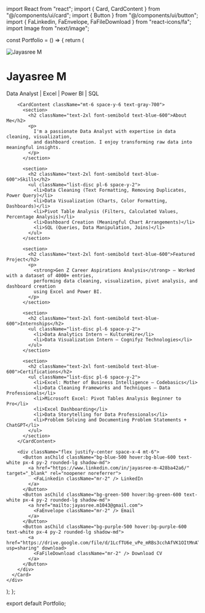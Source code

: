 import React from "react";
import { Card, CardContent } from "@/components/ui/card";
import { Button } from "@/components/ui/button";
import { FaLinkedin, FaEnvelope, FaFileDownload } from "react-icons/fa";
import Image from "next/image";

const Portfolio = () => {
  return (
    <div className="min-h-screen bg-gradient-to-r from-blue-100 to-purple-200 flex flex-col items-center p-8">
      <Card className="w-full max-w-4xl bg-white shadow-2xl rounded-2xl p-6 border border-gray-300">
        <div className="flex flex-col items-center text-center">
          <Image
            src="https://drive.google.com/file/d/1KtkJCGqqJn9YU_pPvKCeaLJSrB2l4Uvu/view?usp=sharing"
            alt="Jayasree M"
            width={150}
            height={150}
            className="rounded-full border-4 border-blue-500 shadow-md"
            priority={true}
          />
          <h1 className="text-4xl font-extrabold text-gray-800 mt-4">Jayasree M</h1>
          <p className="text-gray-600 text-lg italic">Data Analyst | Excel | Power BI | SQL</p>
        </div>
        
        <CardContent className="mt-6 space-y-6 text-gray-700">
          <section>
            <h2 className="text-2xl font-semibold text-blue-600">About Me</h2>
            <p>
              I'm a passionate Data Analyst with expertise in data cleaning, visualization, 
              and dashboard creation. I enjoy transforming raw data into meaningful insights.
            </p>
          </section>

          <section>
            <h2 className="text-2xl font-semibold text-blue-600">Skills</h2>
            <ul className="list-disc pl-6 space-y-2">
              <li>Data Cleaning (Text Formatting, Removing Duplicates, Power Query)</li>
              <li>Data Visualization (Charts, Color Formatting, Dashboards)</li>
              <li>Pivot Table Analysis (Filters, Calculated Values, Percentage Analysis)</li>
              <li>Dashboard Creation (Meaningful Chart Arrangements)</li>
              <li>SQL (Queries, Data Manipulation, Joins)</li>
            </ul>
          </section>

          <section>
            <h2 className="text-2xl font-semibold text-blue-600">Featured Project</h2>
            <p>
              <strong>Gen Z Career Aspirations Analysis</strong> – Worked with a dataset of 4000+ entries,
              performing data cleaning, visualization, pivot analysis, and dashboard creation
              using Excel and Power BI.
            </p>
          </section>

          <section>
            <h2 className="text-2xl font-semibold text-blue-600">Internships</h2>
            <ul className="list-disc pl-6 space-y-2">
              <li>Data Analytics Intern – KultureHire</li>
              <li>Data Visualization Intern – Cognifyz Technologies</li>
            </ul>
          </section>

          <section>
            <h2 className="text-2xl font-semibold text-blue-600">Certifications</h2>
            <ul className="list-disc pl-6 space-y-2">
              <li>Excel: Mother of Business Intelligence – Codebasics</li>
              <li>Data Cleaning Frameworks and Techniques – Data Professionals</li>
              <li>Microsoft Excel: Pivot Tables Analysis Beginner to Pro</li>
              <li>Excel Dashboarding</li>
              <li>Data Storytelling for Data Professionals</li>
              <li>Problem Solving and Documenting Problem Statements + ChatGPT</li>
            </ul>
          </section>
        </CardContent>
        
        <div className="flex justify-center space-x-4 mt-6">
          <Button asChild className="bg-blue-500 hover:bg-blue-600 text-white px-4 py-2 rounded-lg shadow-md">
            <a href="https://www.linkedin.com/in/jayasree-m-428ba42a6/" target="_blank" rel="noopener noreferrer">
              <FaLinkedin className="mr-2" /> LinkedIn
            </a>
          </Button>
          <Button asChild className="bg-green-500 hover:bg-green-600 text-white px-4 py-2 rounded-lg shadow-md">
            <a href="mailto:jayasree.m1043@gmail.com">
              <FaEnvelope className="mr-2" /> Email
            </a>
          </Button>
          <Button asChild className="bg-purple-500 hover:bg-purple-600 text-white px-4 py-2 rounded-lg shadow-md">
            <a href="https://drive.google.com/file/d/1LcfTU6e_vPe_mRBs3cchAfVK1OItMnAT/view?usp=sharing" download>
              <FaFileDownload className="mr-2" /> Download CV
            </a>
          </Button>
        </div>
      </Card>
    </div>
  );
};

export default Portfolio;
